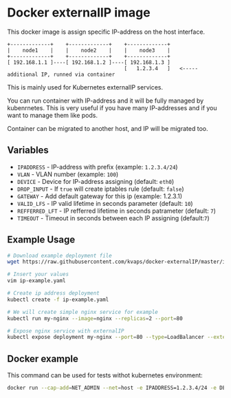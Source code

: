 Docker externalIP image 
=======================

This docker image is assign specific IP-address on the host interface.

```
+-------------+    +-------------+    +-------------+
|    node1    |    |    node2    |    |    node3    |
+-------------+    +-------------+    +-------------+
[ 192.168.1.1 ]----[ 192.168.1.2 ]----[ 192.168.1.3 ]
                                      [   1.2.3.4   ]   <----- additional IP, runned via container
```

This is mainly used for Kubernetes externalIP services.

You can run container with IP-address and it will be fully managed by kubenrnetes.
This is very useful if you have many IP-addresses and if you want to manage them like pods.

Container can be migrated to another host, and IP will be migrated too.

Variables
---------
* `IPADDRESS` - IP-address with prefix (example: `1.2.3.4/24`)
* `VLAN` - VLAN number (example: `100`)
* `DEVICE` - Device for IP-address assigning (default: `eth0`)
* `DROP_INPUT` - If `true` will create iptables rule (default: `false`)
* `GATEWAY` - Add default gateway for this ip (example: 1.2.3.1)
* `VALID_LFS` - IP valid lifetime in seconds parameter (default: `10`)
* `REFFERRED_LFT` - IP refferred lifetime in seconds patrameter (default: `7`)
* `TIMEOUT` - Timeout in seconds between each IP assigning (default:`7`)

Example Usage
-------------

```bash
# Download example deployment file
wget https://raw.githubusercontent.com/kvaps/docker-externalIP/master/ip-example.yaml

# Insert your values
vim ip-example.yaml

# Create ip address deployment
kubectl create -f ip-example.yaml

# We will create simple nginx service for example
kubectl run my-nginx --image=nginx --replicas=2 --port=80

# Expose nginx service with externalIP
kubectl expose deployment my-nginx --port=80 --type=LoadBalancer --external-ip=1.2.3.4
```

Docker example
--------------

This command can be used for tests withot kubernetes environment:

```bash
docker run --cap-add=NET_ADMIN --net=host -e IPADDRESS=1.2.3.4/24 -e DEVICE=br0 -e VLAN=100 -e DROP_INPUT=true kvaps/external-ip
```
